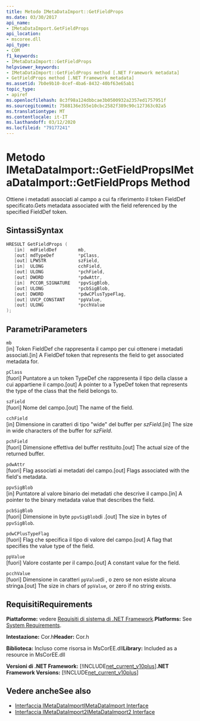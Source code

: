 ```yaml
---
title: Metodo IMetaDataImport::GetFieldProps
ms.date: 03/30/2017
api_name:
- IMetaDataImport.GetFieldProps
api_location:
- mscoree.dll
api_type:
- COM
f1_keywords:
- IMetaDataImport::GetFieldProps
helpviewer_keywords:
- IMetaDataImport::GetFieldProps method [.NET Framework metadata]
- GetFieldProps method [.NET Framework metadata]
ms.assetid: 7b0e9b10-8cef-4ba6-8432-40bf63e65ab1
topic_type:
- apiref
ms.openlocfilehash: 8c3f98a124dbbcae3b0500932a2357ed1757951f
ms.sourcegitcommit: 7588136e355e10cbc2582f389c90c127363c02a5
ms.translationtype: MT
ms.contentlocale: it-IT
ms.lasthandoff: 03/12/2020
ms.locfileid: "79177241"
---
```

# <a name="imetadataimportgetfieldprops-method"></a><span data-ttu-id="e93a2-102">Metodo IMetaDataImport::GetFieldProps</span><span class="sxs-lookup"><span data-stu-id="e93a2-102">IMetaDataImport::GetFieldProps Method</span></span>
<span data-ttu-id="e93a2-103">Ottiene i metadati associati al campo a cui fa riferimento il token FieldDef specificato.</span><span class="sxs-lookup"><span data-stu-id="e93a2-103">Gets metadata associated with the field referenced by the specified FieldDef token.</span></span>  
  
## <a name="syntax"></a><span data-ttu-id="e93a2-104">Sintassi</span><span class="sxs-lookup"><span data-stu-id="e93a2-104">Syntax</span></span>  
  
```cpp  
HRESULT GetFieldProps (  
   [in]  mdFieldDef        mb,
   [out] mdTypeDef         *pClass,  
   [out] LPWSTR            szField,  
   [in]  ULONG             cchField,
   [out] ULONG             *pchField,  
   [out] DWORD             *pdwAttr,  
   [in]  PCCOR_SIGNATURE   *ppvSigBlob,
   [out] ULONG             *pcbSigBlob,
   [out] DWORD             *pdwCPlusTypeFlag,
   [out] UVCP_CONSTANT     *ppValue,  
   [out] ULONG             *pcchValue  
);  
```  
  
## <a name="parameters"></a><span data-ttu-id="e93a2-105">Parametri</span><span class="sxs-lookup"><span data-stu-id="e93a2-105">Parameters</span></span>  
 `mb`  
 <span data-ttu-id="e93a2-106">[in] Token FieldDef che rappresenta il campo per cui ottenere i metadati associati.</span><span class="sxs-lookup"><span data-stu-id="e93a2-106">[in] A FieldDef token that represents the field to get associated metadata for.</span></span>  
  
 `pClass`  
 <span data-ttu-id="e93a2-107">[fuori] Puntatore a un token TypeDef che rappresenta il tipo della classe a cui appartiene il campo.</span><span class="sxs-lookup"><span data-stu-id="e93a2-107">[out] A pointer to a TypeDef token that represents the type of the class that the field belongs to.</span></span>  
  
 `szField`  
 <span data-ttu-id="e93a2-108">[fuori] Nome del campo.</span><span class="sxs-lookup"><span data-stu-id="e93a2-108">[out] The name of the field.</span></span>  
  
 `cchField`  
 <span data-ttu-id="e93a2-109">[in] Dimensione in caratteri di tipo "wide" del buffer per *szField*.</span><span class="sxs-lookup"><span data-stu-id="e93a2-109">[in] The size in wide characters of the buffer for *szField*.</span></span>  
  
 `pchField`  
 <span data-ttu-id="e93a2-110">[fuori] Dimensione effettiva del buffer restituito.</span><span class="sxs-lookup"><span data-stu-id="e93a2-110">[out] The actual size of the returned buffer.</span></span>  
  
 `pdwAttr`  
 <span data-ttu-id="e93a2-111">[fuori] Flag associati ai metadati del campo.</span><span class="sxs-lookup"><span data-stu-id="e93a2-111">[out] Flags associated with the field's metadata.</span></span>  
  
 `ppvSigBlob`  
 <span data-ttu-id="e93a2-112">[in] Puntatore al valore binario dei metadati che descrive il campo.</span><span class="sxs-lookup"><span data-stu-id="e93a2-112">[in] A pointer to the binary metadata value that describes the field.</span></span>  
  
 `pcbSigBlob`  
 <span data-ttu-id="e93a2-113">[fuori] Dimensione in byte `ppvSigBlob`di .</span><span class="sxs-lookup"><span data-stu-id="e93a2-113">[out] The size in bytes of `ppvSigBlob`.</span></span>  
  
 `pdwCPlusTypeFlag`  
 <span data-ttu-id="e93a2-114">[fuori] Flag che specifica il tipo di valore del campo.</span><span class="sxs-lookup"><span data-stu-id="e93a2-114">[out] A flag that specifies the value type of the field.</span></span>  
  
 `ppValue`  
 <span data-ttu-id="e93a2-115">[fuori] Valore costante per il campo.</span><span class="sxs-lookup"><span data-stu-id="e93a2-115">[out] A constant value for the field.</span></span>  
  
 `pcchValue`  
 <span data-ttu-id="e93a2-116">[fuori] Dimensione in caratteri `ppValue`di , o zero se non esiste alcuna stringa.</span><span class="sxs-lookup"><span data-stu-id="e93a2-116">[out] The size in chars of `ppValue`, or zero if no string exists.</span></span>  
  
## <a name="requirements"></a><span data-ttu-id="e93a2-117">Requisiti</span><span class="sxs-lookup"><span data-stu-id="e93a2-117">Requirements</span></span>  
 <span data-ttu-id="e93a2-118">**Piattaforme:** vedere [Requisiti di sistema di .NET Framework](../../../../docs/framework/get-started/system-requirements.md).</span><span class="sxs-lookup"><span data-stu-id="e93a2-118">**Platforms:** See [System Requirements](../../../../docs/framework/get-started/system-requirements.md).</span></span>  
  
 <span data-ttu-id="e93a2-119">**Intestazione:** Cor.h</span><span class="sxs-lookup"><span data-stu-id="e93a2-119">**Header:** Cor.h</span></span>  
  
 <span data-ttu-id="e93a2-120">**Biblioteca:** Incluso come risorsa in MsCorEE.dll</span><span class="sxs-lookup"><span data-stu-id="e93a2-120">**Library:** Included as a resource in MsCorEE.dll</span></span>  
  
 <span data-ttu-id="e93a2-121">**Versioni di .NET Framework:** [!INCLUDE[net_current_v10plus](../../../../includes/net-current-v10plus-md.md)]</span><span class="sxs-lookup"><span data-stu-id="e93a2-121">**.NET Framework Versions:** [!INCLUDE[net_current_v10plus](../../../../includes/net-current-v10plus-md.md)]</span></span>  
  
## <a name="see-also"></a><span data-ttu-id="e93a2-122">Vedere anche</span><span class="sxs-lookup"><span data-stu-id="e93a2-122">See also</span></span>

- [<span data-ttu-id="e93a2-123">Interfaccia IMetaDataImport</span><span class="sxs-lookup"><span data-stu-id="e93a2-123">IMetaDataImport Interface</span></span>](../../../../docs/framework/unmanaged-api/metadata/imetadataimport-interface.md)
- [<span data-ttu-id="e93a2-124">Interfaccia IMetaDataImport2</span><span class="sxs-lookup"><span data-stu-id="e93a2-124">IMetaDataImport2 Interface</span></span>](../../../../docs/framework/unmanaged-api/metadata/imetadataimport2-interface.md)
